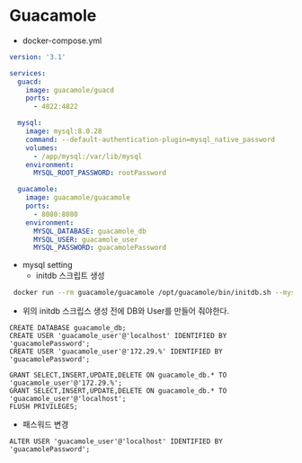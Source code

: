 # Guacamole



* docker-compose.yml

~~~yml
version: '3.1'

services:
  guacd:
    image: guacamole/guacd
    ports:
      - 4822:4822

  mysql:
    image: mysql:8.0.28
    command: --default-authentication-plugin=mysql_native_password
    volumes:
      - /app/mysql:/var/lib/mysql
    environment:
      MYSQL_ROOT_PASSWORD: rootPassword

  guacamole:
    image: guacamole/guacamole
    ports:
      - 8080:8080
    environment:
      MYSQL_DATABASE: guacamole_db
      MYSQL_USER: guacamole_user
      MYSQL_PASSWORD: guacamolePassword
~~~



* mysql setting
  * initdb 스크립트 생성

~~~bash
 docker run --rm guacamole/guacamole /opt/guacamole/bin/initdb.sh --mysql > initdb.sql
~~~



* 위의 initdb 스크립스 생성 전에 DB와 User를 만들어 줘야한다.

~~~mysql
CREATE DATABASE guacamole_db;
CREATE USER 'guacamole_user'@'localhost' IDENTIFIED BY 'guacamolePassword';
CREATE USER 'guacamole_user'@'172.29.%' IDENTIFIED BY 'guacamolePassword';

GRANT SELECT,INSERT,UPDATE,DELETE ON guacamole_db.* TO 'guacamole_user'@'172.29.%';
GRANT SELECT,INSERT,UPDATE,DELETE ON guacamole_db.* TO 'guacamole_user'@'localhost';
FLUSH PRIVILEGES;
~~~

* 패스워드 변경

~~~mysql
ALTER USER 'guacamole_user'@'localhost' IDENTIFIED BY 'guacamolePassword';
~~~

